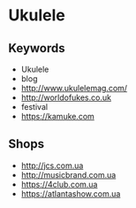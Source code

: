 # Ukulele

## Keywords
* Ukulele
* blog
* http://www.ukulelemag.com/
* http://worldofukes.co.uk
* festival
* https://kamuke.com

## Shops
* http://jcs.com.ua
* http://musicbrand.com.ua
* https://4club.com.ua
* https://atlantashow.com.ua
